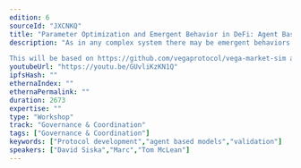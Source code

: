 ```yaml
---
edition: 6
sourceId: "JXCNKQ"
title: "Parameter Optimization and Emergent Behavior in DeFi: Agent Based Simulations and Reinforcement Learning"
description: "As in any complex system there may be emergent behaviors in DeFi protocols. In this workshop we will show the basics of how agent based simulations combined with reinforcement learning can be used to explore these and also for optimization of various protocol parameter values. 

This will be based on https://github.com/vegaprotocol/vega-market-sim and https://github.com/msabvid/cpm_agent_based_sim . Ideally, try to follow setup in Vega-market-sim beforehand, but we'll go through it together."
youtubeUrl: "https://youtu.be/GUvliKzKN1Q"
ipfsHash: ""
ethernaIndex: ""
ethernaPermalink: ""
duration: 2673
expertise: ""
type: "Workshop"
track: "Governance & Coordination"
tags: ["Governance & Coordination"]
keywords: ["Protocol development","agent based models","validation"]
speakers: ["David Siska","Marc","Tom McLean"]
---
```

